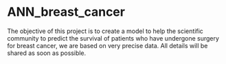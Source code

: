 # ANN_breast_cancer
The objective of this project is to create a model to help the scientific community to predict the survival of patients who have undergone surgery for breast cancer, we are based on very precise data.
All details will be shared as soon as possible.
